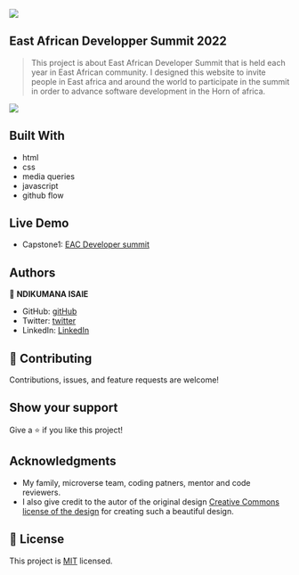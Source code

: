 ![](https://img.shields.io/badge/Microverse-blueviolet)

## East African Developper Summit 2022

> This project is about East African Developer Summit that is held each year in East African
> community. I designed this website to invite people in East africa and around the world to 
> participate in the summit in order to advance software development in the Horn of africa.


![](https://img.shields.io/badge/Microverse-blueviolet)


## Built With

- html 
- css
- media queries
- javascript
- github flow

## Live Demo
- Capstone1: [EAC Developer summit](https://ndikumanaisaie.github.io/Capstone1_EADS/)

## Authors

👤 **NDIKUMANA ISAIE**

- GitHub: [gitHub](https://github.com/ndikumanaisaie)
- Twitter: [twitter](https://twitter.com/Ndikuma38670724)
- LinkedIn: [LinkedIn](https://www.linkedin.com/in/ndikumana-isaie-21166273/)

## 🤝 Contributing

Contributions, issues, and feature requests are welcome!
## Show your support

Give a ⭐️ if you like this project!

## Acknowledgments

- My family, microverse team, coding patners, mentor and code reviewers.
- I also give credit to the autor of the original design [Creative Commons license of the design](https://creativecommons.org/licenses/by-nc/4.0/) for creating such a beautiful design.


## 📝 License

This project is [MIT](./MIT.md) licensed.
